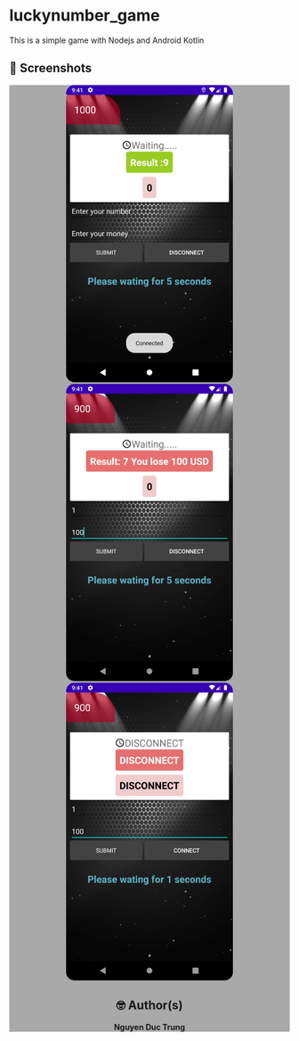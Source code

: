 # luckynumber_game
This is a simple game with Nodejs and Android Kotlin
## 📸 Screenshots
<div style="background-color:rgb(169,169,169); text-align:center">
<img src="screenshots/1.png" width="300" style="border-radius: 15px">
<img src="screenshots/2.png" width="300" style="border-radius: 15px">
</div>
<div style="background-color:rgb(169,169,169); text-align:center">
<img src="screenshots/3.png" width="300" style="border-radius: 15px">


## 🤓 Author(s)
**Nguyen Duc Trung**
